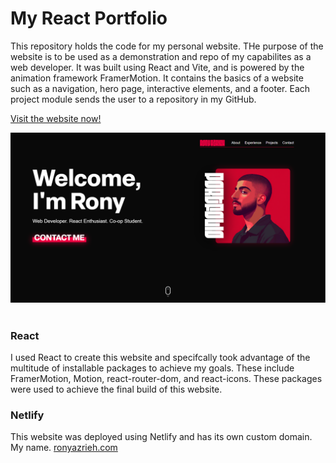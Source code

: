 <h1>My React Portfolio</h1>
This repository holds the code for my personal website. THe purpose of the website is to be used as a demonstration and repo of my capabilites as a web developer. It was built using React and Vite, and is powered by the animation framework FramerMotion. It contains the basics of a website such as a navigation, hero page, interactive elements, and a footer. Each project module sends the user to a repository in my GitHub.
<br />

<a href="ronyazrieh.com">Visit the website now!</a>

<img src="assets/projects/Portfolio.png">

<br />
<br />

<h3>React</h3>

I used React to create this website and specifcally took advantage of the multitude of installable packages to achieve my goals. These include FramerMotion, Motion, react-router-dom, and react-icons. These packages were used to achieve the final build of this website.

<h3>Netlify</h3>

This website was deployed using Netlify and has its own custom domain. My name. <a href="ronyazrieh.com"> ronyazrieh.com </a>
